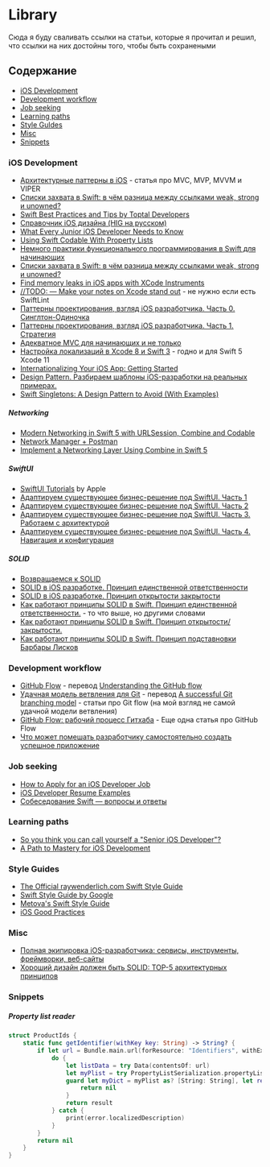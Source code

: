 # Library

Сюда я буду сваливать ссылки на статьи, которые я прочитал и решил, что ссылки на них достойны того, чтобы быть сохранеными

## Содержание

- [iOS Development](#ios-development)
- [Development workflow](#development-workflow)
- [Job seeking](#job-seeking)
- [Learning paths](#learning-paths)
- [Style Guldes](#style-guides)
- [Misc](#misc)
- [Snippets](#snippets)


### iOS Development

- [Архитектурные паттерны в iOS](https://habr.com/en/company/badoo/blog/281162/) - статья про MVC, MVP, MVVM и VIPER
- [Списки захвата в Swift: в чём разница между ссылками weak, strong и unowned?](https://habr.com/ru/post/444336/)
- [Swift Best Practices and Tips by Toptal Developers](https://www.toptal.com/swift/tips-and-practices)
- [Справочник iOS дизайна (HIG на русском)](http://miloskiy.com/ios-design-guide-hig-na-russkom/)
- [What Every Junior iOS Developer Needs to Know](https://blog.teamtreehouse.com/every-junior-ios-developer-needs-know)
- [Using Swift Codable With Property Lists](https://useyourloaf.com/blog/using-swift-codable-with-property-lists/)
- [Немного практики функционального программирования в Swift для начинающих](https://habr.com/ru/post/440722/)
- [Списки захвата в Swift: в чём разница между ссылками weak, strong и unowned?](https://habr.com/ru/post/444336/)
- [Find memory leaks in iOS apps with XCode Instruments](https://www.surekhatech.com/blog/find-memory-leaks-in-ios-apps-with-xcode-instruments)
- [//TODO: — Make your notes on Xcode stand out](https://medium.com/@cboynton/todo-make-your-notes-on-xcode-stand-out-5f5124ec064c) - не нужно если есть SwiftLint
- [Паттерны проектирования, взгляд iOS разработчика. Часть 0. Синглтон-Одиночка](https://habr.com/ru/post/320728/)
- [Паттерны проектирования, взгляд iOS разработчика. Часть 1. Стратегия](https://habr.com/ru/post/321182/)
- [Адекватное MVC для начинающих и не только](https://habr.com/ru/post/500870/)
- [Настройка локализаций в Xcode 8 и Swift 3](https://tproger.ru/articles/localizations-in-swift/) - годно и для Swift 5 Xcode 11
- [Internationalizing Your iOS App: Getting Started](https://www.raywenderlich.com/250-internationalizing-your-ios-app-getting-started)
- [Design Pattern. Разбираем шаблоны iOS-разработки на реальных примерах.](https://swiftlab.ru/2019/01/12/design-pattern/)
- [Swift Singletons: A Design Pattern to Avoid (With Examples)](https://matteomanferdini.com/swift-singleton/)

##### Networking

- [Modern Networking in Swift 5 with URLSession, Combine and Codable](https://www.vadimbulavin.com/modern-networking-in-swift-5-with-urlsession-combine-framework-and-codable/)
- [Network Manager + Postman](https://swiftbook.ru/post/tutorials/network-manager-postman/)
- [Implement a Networking Layer Using Combine in Swift 5](https://medium.com/better-programming/implement-a-networking-layer-using-combine-in-swift-5-8a83e3ac9bae)

##### SwiftUI

- [SwiftUI Tutorials](https://developer.apple.com/tutorials/swiftui/) by Apple
- [Адаптируем существующее бизнес-решение под SwiftUI. Часть 1](https://habr.com/ru/post/500194/)
- [Адаптируем существующее бизнес-решение под SwiftUI. Часть 2](https://habr.com/ru/post/500386/)
- [Адаптируем существующее бизнес-решение под SwiftUI. Часть 3. Работаем с архитектурой](https://habr.com/ru/post/500470/)
- [Адаптируем существующее бизнес-решение под SwiftUI. Часть 4. Навигация и конфигурация](https://habr.com/ru/post/500492/)

##### SOLID

- [Возвращаемся к SOLID](https://medium.com/nuances-of-programming/%D0%B2%D0%BE%D0%B7%D0%B2%D1%80%D0%B0%D1%89%D0%B0%D0%B5%D0%BC%D1%81%D1%8F-%D0%BA-solid-1c258669af21)
- [SOLID в iOS разработке. Принцип единственной ответственности](https://medium.com/@zhukovios/solid-in-ios-srp-1f4d63641f10)
- [SOLID в iOS разработке. Принцип открытости закрытости](https://medium.com/@zhukovios/solid-in-ios-ocp-890a5aedf2e5)
- [Как работают принципы SOLID в Swift. Принцип единственной ответственности.](https://medium.com/@vladislav.mityuklyaev/%D0%BA%D0%B0%D0%BA-%D1%80%D0%B0%D0%B1%D0%BE%D1%82%D0%B0%D1%8E%D1%82-%D0%BF%D1%80%D0%B8%D0%BD%D1%86%D0%B8%D0%BF%D1%8B-solid-%D0%B2-swift-%D0%BF%D1%80%D0%B8%D0%BD%D1%86%D0%B8%D0%BF-%D0%B5%D0%B4%D0%B8%D0%BD%D1%81%D1%82%D0%B2%D0%B5%D0%BD%D0%BD%D0%BE%D0%B9-%D0%BE%D1%82%D0%B2%D0%B5%D1%82%D1%81%D1%82%D0%B2%D0%B5%D0%BD%D0%BD%D0%BE%D1%81%D1%82%D0%B8-f019d6daab2d) - то что выше, но другими словами
- [Как работают принципы SOLID в Swift. Принцип открытости/закрытости.](https://medium.com/@vladislav.mityuklyaev/solid-%D0%BF%D1%80%D0%B8%D0%BD%D1%86%D0%B8%D0%BF-%D0%BE%D1%82%D0%BA%D1%80%D1%8B%D1%82%D0%BE%D1%81%D1%82%D0%B8-%D0%B7%D0%B0%D0%BA%D1%80%D1%8B%D1%82%D0%BE%D1%81%D1%82%D0%B8-%D0%B2-swift-open-closed-principle-in-swift-fd7290fe7456)
- [Как работают принципы SOLID в Swift. Принцип подставновки Барбары Лисков](https://medium.com/@vladislav.mityuklyaev/%D0%BA%D0%B0%D0%BA-%D1%80%D0%B0%D0%B1%D0%BE%D1%82%D0%B0%D1%8E%D1%82-%D0%BF%D1%80%D0%B8%D0%BD%D1%86%D0%B8%D0%BF%D1%8B-solid-%D0%B2-swift-%D0%BF%D1%80%D0%B8%D0%BD%D1%86%D0%B8%D0%BF-%D0%BF%D0%BE%D0%B4%D1%81%D1%82%D0%B0%D0%B2%D0%BD%D0%BE%D0%B2%D0%BA%D0%B8-%D0%B1%D0%B0%D1%80%D0%B1%D0%B0%D1%80%D1%8B-%D0%BB%D0%B8%D1%81%D0%BA%D0%BE%D0%B2-a6284b529456)



### Development workflow

- [GitHub Flow](https://habr.com/ru/post/346066/) - перевод [Understanding the GitHub flow](https://guides.github.com/introduction/flow/)
- [Удачная модель ветвления для Git](https://habr.com/ru/post/106912/) - перевод [A successful Git branching model](https://nvie.com/posts/a-successful-git-branching-model/) - статьи про Git flow (на мой взгляд не самой удачной модели ветвления)
- [GitHub Flow: рабочий процесс Гитхаба](https://habr.com/ru/post/189046/) - Еще одна статья про GitHub Flow
- [Что может помешать разработчику самостоятельно создать успешное приложение](https://medium.com/nuances-of-programming/%D1%87%D1%82%D0%BE-%D0%BC%D0%BE%D0%B6%D0%B5%D1%82-%D0%BF%D0%BE%D0%BC%D0%B5%D1%88%D0%B0%D1%82%D1%8C-%D1%80%D0%B0%D0%B7%D1%80%D0%B0%D0%B1%D0%BE%D1%82%D1%87%D0%B8%D0%BA%D1%83-%D1%81%D0%B0%D0%BC%D0%BE%D1%81%D1%82%D0%BE%D1%8F%D1%82%D0%B5%D0%BB%D1%8C%D0%BD%D0%BE-%D1%81%D0%BE%D0%B7%D0%B4%D0%B0%D1%82%D1%8C-%D1%83%D1%81%D0%BF%D0%B5%D1%88%D0%BD%D0%BE%D0%B5-%D0%BF%D1%80%D0%B8%D0%BB%D0%BE%D0%B6%D0%B5%D0%BD%D0%B8%D0%B5-1330333c9da2)

### Job seeking

- [How to Apply for an iOS Developer Job](https://www.raywenderlich.com/2618-how-to-apply-for-an-ios-developer-job)
- [iOS Developer Resume Examples](https://www.raywenderlich.com/2617-ios-developer-resume-examples)
- [Собеседование Swift — вопросы и ответы](https://swiftlab.ru/2019/05/07/sobesedovanie-swift/)

### Learning paths

- [So you think you can call yourself a "Senior iOS Developer"?](https://blog.undabot.com/so-you-think-you-can-call-yourself-a-senior-ios-developer-767fb9d6e423)
- [A Path to Mastery for iOS Development](https://trello.com/b/dOV9dvBu/a-path-to-mastery-for-ios-development)

### Style Guides

- [The Official raywenderlich.com Swift Style Guide](https://github.com/raywenderlich/swift-style-guide)
- [Swift Style Guide by Google](https://google.github.io/swift/)
- [Metova's Swift Style Guide](https://github.com/metova/swift-style-guide)
- [iOS Good Practices](https://github.com/futurice/ios-good-practices)

### Misc

- [Полная экипировка iOS-разработчика: сервисы, инструменты, фреймворки, веб-сайты](https://tproger.ru/digest/ios-development-kit/)
- [Хороший дизайн должен быть SOLID: TOP-5 архитектурных принципов](http://igor.quatrocode.com/2008/09/solid-top-5.html)

### Snippets

##### Property list reader
```swift
struct ProductIds {
    static func getIdentifier(withKey key: String) -> String? {
        if let url = Bundle.main.url(forResource: "Identifiers", withExtension: "plist") {
            do {
                let listData = try Data(contentsOf: url)
                let myPlist = try PropertyListSerialization.propertyList(from: listData, options: [], format: nil)
                guard let myDict = myPlist as? [String: String], let result = myDict[key]  else {
                    return nil
                }
                return result
            } catch {
                print(error.localizedDescription)
            }
        }
        return nil
    }
}
```